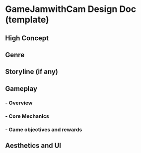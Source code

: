# GameJamwithCam Design Doc (template)

## High Concept

## Genre

## Storyline (if any)

## Gameplay
### - Overview

### - Core Mechanics

### - Game objectives and rewards


## Aesthetics and UI
